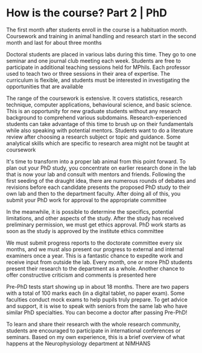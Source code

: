 # How is the course? Part 2 | PhD


The first month after students enroll in the course is a habituation month. Coursework and training in animal handling and research start in the second month and last for about three months

Doctoral students are placed in various labs during this time. They go to one seminar and one journal club meeting each week. Students are free to participate in additional teaching sessions held for MPhils. Each professor used to teach two or three sessions in their area of expertise. The curriculum is flexible, and students must be interested in investigating the opportunities that are available

The range of the coursework is extensive. It covers statistics, research technique, computer applications, behavioural science, and basic science. This is an opportunity for new graduate students without any research background to comprehend various subdomains. Research-experienced students can take advantage of this time to brush up on their fundamentals while also speaking with potential mentors. Students want to do a literature review after choosing a research subject or topic and guidance. Some analytical skills which are specific to research area might not be taught at coursework

It's time to transform into a proper lab animal from this point forward. To plan out your PhD study, you concentrate on earlier research done in the lab that is now your lab and consult with mentors and friends. Following the first seeding of the draught idea, there are numerous rounds of debates and revisions before each candidate presents the proposed PhD study to their own lab and then to the department faculty. After doing all of this, you submit your PhD work for approval to the appropriate committee

In the meanwhile, it is possible to determine the specifics, potential limitations, and other aspects of the study. After the study has received preliminary permission, we must get ethics approval. PhD work starts as soon as the study is approved by the institute ethics committee

We must submit progress reports to the doctorate committee every six months, and we must also present our progress to external and internal examiners once a year. This is a fantastic chance to expedite work and receive input from outside the lab. Every month, one or more PhD students present their research to the department as a whole. Another chance to offer constructive criticism and comments is presented here

Pre-PhD tests start showing up in about 18 months. There are two papers with a total of 100 marks each (in a digital tablet, no paper exam). Some faculties conduct mock exams to help pupils truly prepare. To get advice and support, it is wise to speak with seniors from the same lab who have similar PhD specialties. You can become a doctor after passing Pre-PhD!

To learn and share their research with the whole research community, students are encouraged to participate in international conferences or seminars. Based on my own experience, this is a brief overview of what happens at the Neurophysiology department at NIMHANS
